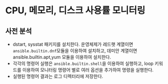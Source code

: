 # CPU, 메모리, 디스크 사용률 모니터링

## 사전 분석
- dstart, sysstat 패키지를 설치한다. 운영체제가 레드햇 계열이면 `ansible.builtin.dnf`모듈을 이용하여 설치하고, 데미안 계열이면 ansible.builtin.apt,yum 모듈을 이용하여 설치한다.
- 각각의 명령어 실행은 `ansible.builtin.shell`을 이용하여 실행하고, loop 키워드를 이용하여 모니터링 명령어 별로 여러 옵션을 추가하여 명령을 실행한다.
- 실행된 명령어 결과는 로그 디렉터리에 저장한다.

